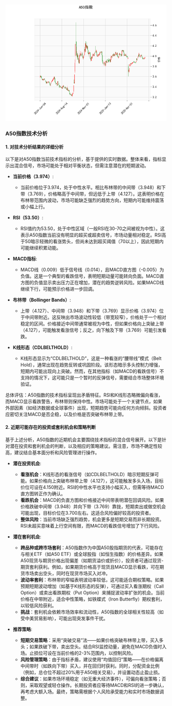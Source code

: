 ![图](SH300.png)

### A50指数技术分析

#### 1. 对技术分析结果的详细分析
以下是对A50指数当前技术指标的分析，基于提供的实时数据。整体来看，指标显示出混合信号，市场可能处于相对平衡状态，但需注意潜在的短期波动。

- **当前价格（3.974）**:
  - 当前价格位于3.974，处于中性水平。相比布林带的中间带（3.948）和下带（3.769），价格略高于中间带，但远低于上带（4.127）。这表明价格在布林带范围内波动，市场可能缺乏强烈的趋势方向，短期内可能维持震荡或小幅上行。

- **RSI（53.50）**:
  - RSI值约为53.50，处于中性区域（一般RSI在30-70之间被视为中性）。这表示A50指数当前没有明显的超买或超卖信号，市场动量相对稳定。RSI高于50暗示轻微的看涨势头，但尚未达到超买阈值（70以上），因此短期内可能继续积累动能。

- **MACD指标**:
  - MACD线（0.009）低于信号线（0.014），且MACD直方图（-0.005）为负值。这是一个典型的看跌信号，表明短期动量可能转向负面。MACD直方图的负值显示卖出压力正在增加，潜在的趋势逆转风险。如果MACD线继续下行，可能预示价格进一步回调。

- **布林带（Bollinger Bands）**:
  - 上带（4.127）、中间带（3.948）和下带（3.769）显示价格（3.974）位于中间带附近。这反映出市场波动性较低（带宽较窄），价格处于一个相对稳定的区间。价格接近中间带通常被视为中性，但如果价格向上突破上带（4.127），可能触发看涨信号；反之，向下触及下带（3.769）可能引发看跌。

- **K线形态（CDLBELTHOLD）**:
  - K线形态显示为“CDLBELTHOLD”，这是一种看涨的“腰带线”模式（Belt Hold），通常出现在趋势反转或巩固阶段。该形态暗示多头控制力增强，短期内可能出现向上突破。然而，在其他指标（如MACD的看跌信号）不支持的情况下，这可能只是一个暂时的反弹信号，需要结合市场整体环境验证。

总体评估：A50指数的技术指标呈现出矛盾特征。RSI和K线形态略微偏向看涨，而MACD显示看跌警告，布林带则保持中性。市场可能处于一个关键节点，如果外部因素（如经济数据或全球事件）出现，短期趋势可能向任何方向倾斜。投资者应密切关注MACD是否企稳，以及价格是否突破布林带上带。

#### 2. 近期可能存在的投资或套利机会和策略判断
基于上述分析，A50指数的近期机会主要围绕技术指标的混合信号展开。以下是针对潜在投资和套利机会的判断，以及相应的策略建议。需注意，市场不确定性较高，建议结合基本面分析和风险管理进行操作。

- **潜在投资机会**:
  - **看涨机会**：K线形态的看涨信号（如CDLBELTHOLD）暗示短期反弹可能。如果价格向上突破布林带上带（4.127），这可能触发多头入场，目标价位可设在4.150附近。RSI的中性水平也支持小幅买入，但需等待MACD直方图转正作为确认。
  - **看跌机会**：MACD的负直方图和价格接近中间带表明潜在回调风险。如果价格跌破中间带（3.948）并向下带（3.769）靠拢，短期卖出或做空机会可能出现，目标价位在3.700左右。这适合风险偏好较高的投资者。
  - **整体风险**：当前市场缺乏强烈趋势，机会更多是短期交易而非长期投资。RSI未超买意味着上行空间有限，而MACD的看跌信号增加了下行风险。

- **潜在套利机会**:
  - **跨品种或跨市场套利**：A50指数作为中国A50股指期货的代表，可能存在与相关ETF（如A50 ETF）或全球股指（如恒生指数）的价格差异。如果A50现货与期货价格出现偏差（如期货溢价或折价），投资者可通过现货-期货套利获利。例如，如果期货价格高于现货且MACD显示看跌，可在期货市场卖出空头，同时在现货市场买入对冲。
  - **波动率套利**：布林带的窄幅表明波动率较低，这可能适合期权策略。如果预期短期波动增加（如基于K线形态的反弹），可通过买入看涨期权（Call Option）或卖出看跌期权（Put Option）来捕捉波动率扩张的机会。当前价格在中带附近，适合中性策略，如铁蝶式（Iron Butterfly）期权套利，以较低风险获利。
  - **挑战**：套利机会依赖市场效率和流动性，A50指数的全球相关性较高（如受中美贸易影响），可能出现突发事件干扰。

- **推荐策略**:
  - **短期交易策略**：采用“突破交易”法——如果价格突破布林带上带，买入多头；如果跌破下带，卖出空头。结合RSI监控动量，避免在MACD负值时入场。止损位可设在当前价格的2-3%范围内，以控制风险。
  - **风险管理策略**：由于指标矛盾，建议使用“均值回归”策略——在价格偏离中间带时（如跌向下带）买入，并在回归时获利。同时，分配资金比例（例如，总仓位不超过20%用于A50相关交易），并设置动态止盈止损。
  - **综合建议**：如果市场环境稳定（如无重大经济事件），可偏向看涨策略；否则，采取观望或轻仓操作。长期投资者应等待MACD和RSI的进一步确认，再考虑大额入场。最终，策略需根据个人风险承受能力和实时市场数据调整。